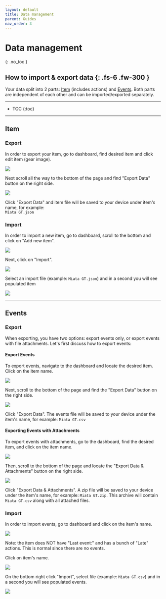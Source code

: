```yaml
---
layout: default
title: Data management
parent: Guides
nav_order: 3
---
```


# Data management
{: .no_toc }

How to import & export data
{: .fs-6 .fw-300 }
---

Your data split into 2 parts: [Item](../guides/overview.md#item) (includes actions) and [Events](../guides/overview.md#events). Both parts are independent of each other and can be imported/exported separately. 

---

- TOC
{:toc}

--- 

## Item

### Export

In order to export your item, go to dashboard, find desired item and click edit item (gear image).

![](../../assets/images/guides/import_export/category_settings_gear.png)

Next scroll all the way to the bottom of the page and find "Export Data" button on the right side.

![](../../assets/images/guides/import_export/category_settings_export.png)

Click "Export Data" and item file will be saved to your device under item's name, for example:\
`Miata GT.json`


### Import

In order to import a new item, go to dashboard, scroll to the bottom and click on "Add new item".

![](../../assets/images/guides/import_export/add_new_category.png)


Next, click on "Import".

![](../../assets/images/guides/import_export/new_item_import.png)

Select an import file (example: `Miata GT.json`) and in a second you will see populated item

![](../../assets/images/guides/import_export/newly_imported_item.png)

---

## Events

### Export

When exporting, you have two options: export events only, or export events with file attachments. Let's first discuss how to export events:

#### Export Events
To export events, navigate to the dashboard and locate the desired item. Click on the item name.

![](../../assets/images/guides/import_export/item_events.png)

Next, scroll to the bottom of the page and find the "Export Data" button on the right side.

![](../../assets/images/guides/import_export/events_export.png)

Click "Export Data". The events file will be saved to your device under the item's name, for example:
`Miata GT.csv`

#### Exporting Events with Attachments

To export events with attachments, go to the dashboard, find the desired item, and click on the item name.

![](../../assets/images/guides/import_export/item_events.png)

Then, scroll to the bottom of the page and locate the "Export Data & Attachments" button on the right side.

![](../../assets/images/guides/import_export/events_export.png)

Click "Export Data & Attachments". A zip file will be saved to your device under the item's name, for example:
`Miata GT.zip`. This archive will contain `Miata GT.csv` along with all attached files. 

### Import

In order to import events, go to dashboard and click on the item's name.

![](../../assets/images/guides/import_export/import_events.png)

Note: the item does NOT have "Last event:" and has a bunch of "Late" actions. This is normal since there are no events.

Click on item's name.

![](../../assets/images/guides/import_export/import_events_item_name.png)

On the bottom right click "Import", select file (example: `Miata GT.csv`) and in a second you will see populated events.

![](../../assets/images/guides/import_export/import_events_import_button.png)
